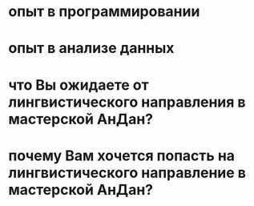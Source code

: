 # опыт в программировании

# опыт в анализе данных

# что Вы ожидаете от лингвистического направления в мастерской АнДан?

# почему Вам хочется попасть на лингвистического направление в мастерской АнДан?
